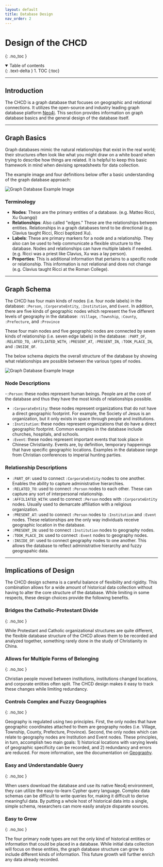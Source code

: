 ```yaml
---
layout: default
title: Database Design
nav_order: 2
---
```


# Design of the CHCD
{: .no_toc }

<details open markdown="block">
  <summary>
    Table of contents
  </summary>
  {: .text-delta }
1. TOC
{:toc}
</details>

---

## Introduction

The CHCD is a graph database that focuses on geographic and relational connections. It utilizes the open-source and industry leading graph database platform [Neo4j](https://neo4j.com/). This section provides information on graph database basics and the general design of the database itself.

---

## Graph Basics
Graph databases mimic the natural relationships that exist in the real world; their structures often look like what you might draw on a white board when trying to describe how things are related. It is helpful to keep this basic framework in mind when devising spreadsheets for data collection.

The example image and four definitions below offer a basic understanding of the graph database approach:

![Graph Database Example Image](https://raw.githubusercontent.com/chcdatabase/data-collection/gh-pages/assets/images/graph_example.jpg)

### Terminology

- **Nodes**: These are the primary entities of a database. (e.g. Matteo Ricci, Xu Guangqi)
- **Relationships**: Also called "edges." These are the relationships between entities. Relationships in a graph databases tend to be directional (e.g. Clavius taught Ricci, Ricci baptized Xu).
- **Labels**: These are primary markers for a node and a relationship. They also can be used to help communicate a flexible structure to the database. Nodes and relationships can have multiple labels if needed. (e.g. Ricci was a priest like Clavius, Xu was a lay person).
- **Properties**: This is additional information that pertains to a specific node or relationship. This information is not relational and does not change (e.g. Clavius taught Ricci at the Roman College).

---

## Graph Schema
The CHCD has four main kinds of nodes (i.e. four node labels) in the database: ```:Person```, ```:CorporateEntity```, ```:Institution```, and ```Event```. In addition, there are five kinds of geographic nodes which represent the five different levels of geography in the database: ```:Village```, ```:Township```, ```:County```, ```:Prefecture```, and ```:Province```

These four main nodes and five geographic nodes are connected by seven kinds of relationship (i.e. seven edge labels) in the database: ```:PART_OF```, ```:RELATED_TO```, ```:AFFILIATED_WITH```, ```:PRESENT_AT```, ```:PRESENT_IN```, ```:TOOK_PLACE_IN```, and ```:INSIDE_OF```.

The below schema depicts the overall structure of the database by showing what relationships are possible between the various types of nodes.

![Graph Database Example Image](https://raw.githubusercontent.com/chcdatabase/data-collection/gh-pages/assets/images/graph_example.jpg)

### Node Descriptions

-```:Person```: these nodes represent human beings. People are at the core of the database and thus they have the most kinds of relationships possible.
- ```:CorporateEntity```: these nodes represent organizations that do not have a direct geographic footprint. For example, the Society of Jesus is an organization, but it only exists in space through people and institutions.
- ```:Institution```: these nodes represent organizations that do have a direct geographic footprint.  Common examples in the database include churches, hospitals, and schools.
- ```:Event```: these nodes represent important events that took place in Chinese Christianity. Events are, by definition, temporary happenings that have specific geographic locations. Examples in the database range from Christian conferences to imperial hunting parties.

### Relationship Descriptions

- ```:PART_OF```: used to connect ```:CorporateEntity``` nodes to one another. Enables the ability to capture administrative hierarchies.
- ```:RELATED_TO```: used to connect ```:Person``` nodes to each other. These can capture any sort of interpersonal relationship.
- ```:AFFILIATED_WITH```: used to connect ```:Person``` nodes with ```:CorporateEntity``` nodes. Usually used to demarcate affiliation with a religious organization.
- ```:PRESENT_AT```: used to connect ```:Person``` nodes to ```:Institution``` and ```:Event``` nodes. These relationships are the only way individuals receive geographic location in the database.
- ```:PRESENT_IN```: used to connect ```:Institution``` nodes to geography nodes.
- ```:TOOK_PLACE_IN```: used to connect ```:Event``` nodes to geography nodes.
- ```:INSIDE_OF```: used to connect geography nodes to one another. This allows the database to reflect administrative hierarchy and fuzzy geograpahic data.

---

## Implications of Design
The CHCD design schema is a careful balance of flexibility and rigidity. This combination allows for a wide amount of historical data collection without having to alter the core structure of the database. While limiting in some respects, these design choices provide the following benefits.

### Bridges the Catholic-Protestant Divide
{: .no_toc }

While Protestant and Catholic organizational structures are quite different, the flexible database structure of the CHCD allows them to be recorded and analyzed together, something rarely done in the study of Christianity in China.

### Allows for Multiple Forms of Belonging
{: .no_toc }

Christian people moved between institutions, institutions changed locations, and corporate entities often split. The CHCD design makes it easy to track these changes while limiting redundancy.

### Controls Complex and Fuzzy Geographies
{: .no_toc }

Geography is regulated using two principles. First, the only nodes that have geographic coordinates attached to them are geography nodes (i.e. Village, Township, County, Prefecture, Province). Second, the only nodes which can relate to geography nodes are Institution and Event nodes. These principles, in turn, accomplish two main goals: 1) historical locations with varying levels of geographic specificity can be recorded, and 2) redundancy and errors are reduced. For more information, see the documentation on [Geography](/data-collection/docs/geography).

### Easy and Understandable Query
{: .no_toc }

When users download the database and use its native Neo4j environment, they can utilize the easy-to-learn Cypher query language. Complex data schemas can be difficult to write queries for, making it difficult to derive meaningful data. By putting a whole host of historical data into a single, simple schema, researchers can more easily analyze disparate sources.

### Easy to Grow
{: .no_toc }

The four primary node types are not the only kind of historical entities or information that could be placed in a database. While initial data collection will focus on these entities, the graph database structure can grow to include different kinds of information. This future growth will further enrich any data already recorded.

